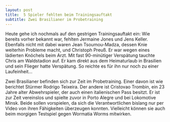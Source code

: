 ```yaml
---
layout: post
title:  5 Spieler fehlten beim Trainingsauftakt
subtitle: Zwei Brasilianer im Probetraining
---
```


Heute gehe ich nochmals auf den gestrigen Trainingsauftakt ein: Wie bereits vorher bekannt war, fehlten Jermaine Jones und Jens Keller. Ebenfalls nicht mit dabei waren Jean Tsoumou-Madza, dessen Knie weiterhin Probleme macht, und Christoph Preuß. Er war wegen eines lädierten Knöchels beim Arzt. Mit fast 90-minütiger Verspätung tauchte Chris am Waldstadion auf. Er kam direkt aus dem Heimaturlaub in Brasilien und sein Flieger hatte Verspätung. So reichte es für ihn nur noch zu einer Laufeinheit...

Zwei Brasilianer befinden sich zur Zeit im Probetraining. Einer davon ist wie berichtet Stürmer Rodrigo Teixeira. Der andere ist Cristovao Trombin, ein 23 Jahre alter Abwehrspieler, der auch einen italienischen Pass besitzt. Er ist zur Zeit vereinslos und spielte zuvor in Porto Alegre und bei Lokomotive Minsk. Beide sollen vorspielen, da sich die Verantwortlichen bislang nur per Video von ihren Fähigkeiten überzeugen konnten. Vielleicht können sie auch beim morgigen Testspiel gegen Wormatia Worms mitwirken.
